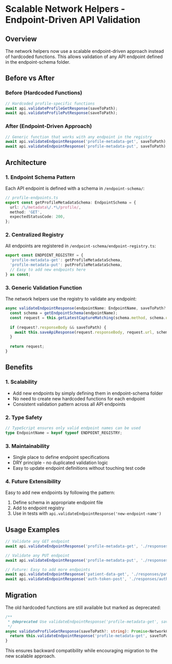 # Scalable Network Helpers - Endpoint-Driven API Validation

## Overview
The network helpers now use a scalable endpoint-driven approach instead of hardcoded functions. This allows validation of any API endpoint defined in the endpoint-schema folder.

## Before vs After

### Before (Hardcoded Functions)
```typescript
// Hardcoded profile-specific functions
await api.validateProfileGetResponse(saveToPath);
await api.validateProfilePutResponse(saveToPath);
```

### After (Endpoint-Driven Approach)
```typescript
// Generic function that works with any endpoint in the registry
await api.validateEndpointResponse('profile-metadata-get', saveToPath);
await api.validateEndpointResponse('profile-metadata-put', saveToPath);
```

## Architecture

### 1. Endpoint Schema Pattern
Each API endpoint is defined with a schema in `/endpoint-schema/`:
```typescript
// profile-endpoints.ts
export const getProfileMetadataSchema: EndpointSchema = {
  url: /\/metadata\/.*\/profile/,
  method: 'GET',
  expectedStatusCode: 200,
};
```

### 2. Centralized Registry
All endpoints are registered in `/endpoint-schema/endpoint-registry.ts`:
```typescript
export const ENDPOINT_REGISTRY = {
  'profile-metadata-get': getProfileMetadataSchema,
  'profile-metadata-put': putProfileMetadataSchema,
  // Easy to add new endpoints here
} as const;
```

### 3. Generic Validation Function
The network helpers use the registry to validate any endpoint:
```typescript
async validateEndpointResponse(endpointName: EndpointName, saveToPath?: string): Promise<NetworkCapture | null> {
  const schema = getEndpointSchema(endpointName);
  const request = this.getLatestCaptureMatching(schema.method, schema.url as RegExp);
  
  if (request?.responseBody && saveToPath) {
    await this.saveApiResponse(request.responseBody, request.url, schema.method, saveToPath);
  }
  
  return request;
}
```

## Benefits

### 1. Scalability
- Add new endpoints by simply defining them in endpoint-schema folder
- No need to create new hardcoded functions for each endpoint
- Consistent validation pattern across all API endpoints

### 2. Type Safety
```typescript
// TypeScript ensures only valid endpoint names can be used
type EndpointName = keyof typeof ENDPOINT_REGISTRY;
```

### 3. Maintainability
- Single place to define endpoint specifications
- DRY principle - no duplicated validation logic
- Easy to update endpoint definitions without touching test code

### 4. Future Extensibility
Easy to add new endpoints by following the pattern:
1. Define schema in appropriate endpoint file
2. Add to endpoint registry
3. Use in tests with `api.validateEndpointResponse('new-endpoint-name')`

## Usage Examples

```typescript
// Validate any GET endpoint
await api.validateEndpointResponse('profile-metadata-get', './responses/profile-get.json');

// Validate any PUT endpoint  
await api.validateEndpointResponse('profile-metadata-put', './responses/profile-put.json');

// Future: Easy to add more endpoints
await api.validateEndpointResponse('patient-data-get', './responses/patient-get.json');
await api.validateEndpointResponse('auth-token-post', './responses/auth-token.json');
```

## Migration
The old hardcoded functions are still available but marked as deprecated:
```typescript
/**
 * @deprecated Use validateEndpointResponse('profile-metadata-get', saveToPath) instead
 */
async validateProfileGetResponse(saveToPath?: string): Promise<NetworkCapture | null> {
  return this.validateEndpointResponse('profile-metadata-get', saveToPath);
}
```

This ensures backward compatibility while encouraging migration to the new scalable approach.

